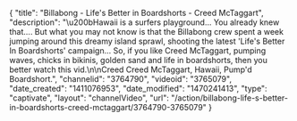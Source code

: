 {
    "title": "Billabong - Life's Better in Boardshorts - Creed McTaggart",
    "description": "\u200bHawaii is a surfers playground... You already knew that.... But what you may not know is that the Billabong crew spent a week jumping around this dreamy island sprawl, shooting the latest 'Life's Better In Boardshorts' campaign... So, if you like Creed McTaggart, pumping waves, chicks in bikinis, golden sand and life in boardshorts, then you better watch this vid.\n\nCreed Creed McTaggart, Hawaii, Pump'd Boardshort.",
    "channelid": "3764790",
    "videoid": "3765079",
    "date_created": "1411076953",
    "date_modified": "1470241413",
    "type": "captivate",
    "layout": "channelVideo",
    "url": "\/action\/billabong-life-s-better-in-boardshorts-creed-mctaggart\/3764790-3765079"
}